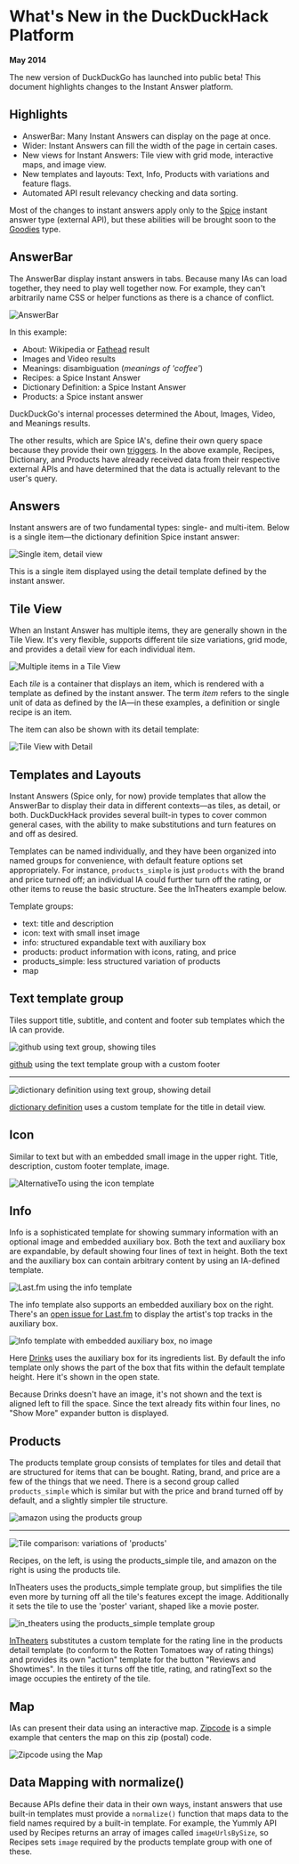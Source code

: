 # What's New in the DuckDuckHack Platform

**May 2014**

The new version of DuckDuckGo has launched into public beta! This document highlights changes to the Instant Answer platform.


## Highlights

- AnswerBar: Many Instant Answers can display on the page at once.
- Wider: Instant Answers can fill the width of the page in certain cases.
- New views for Instant Answers: Tile view with grid mode, interactive maps, and image view.
- New templates and layouts: Text, Info, Products with variations and feature flags.
- Automated API result relevancy checking and data sorting.

Most of the changes to instant answers apply only to the [Spice][Spice] instant answer type (external API), but these abilities will be brought soon to the [Goodies][Goodies] type.


## AnswerBar

The AnswerBar display instant answers in tabs. Because many IAs can load together, they need to play well together now. For example, they can't arbitrarily name CSS or helper functions as there is a chance of conflict.

![AnswerBar](https://raw.github.com/duckduckgo/duckduckgo-documentation/master/duckduckhack/assets/coffee.png)

In this example:

- About: Wikipedia or [Fathead][Fathead] result
- Images and Video results
- Meanings: disambiguation (*meanings of 'coffee'*)
- Recipes: a Spice Instant Answer
- Dictionary Definition: a Spice Instant Answer
- Products: a Spice instant answer

DuckDuckGo's internal processes determined the About, Images, Video, and Meanings results.

The other results, which are Spice IA's, define their own query space because they provide their own [triggers][triggers]. In the above example, Recipes, Dictionary, and Products have already received data from their respective external APIs and have determined that the data is actually relevant to the user's query.


## Answers

Instant answers are of two fundamental types: single- and multi-item. Below is a single item—the dictionary definition Spice instant answer:

![Single item, detail view](https://raw.github.com/duckduckgo/duckduckgo-documentation/master/duckduckhack/assets/coffee_definition.png)

This is a single item displayed using the detail template defined by the instant answer.


## Tile View

When an Instant Answer has multiple items, they are generally shown in the Tile View. It's very flexible, supports different tile size variations, grid mode, and provides a detail view for each individual item.

![Multiple items in a Tile View](https://raw.github.com/duckduckgo/duckduckgo-documentation/master/duckduckhack/assets/coffee_recipes.png)

Each *tile* is a container that displays an item, which is rendered with a template as defined by the instant answer. The term *item* refers to the single unit of data as defined by the IA—in these examples, a definition or single recipe is an item.

The item can also be shown with its detail template:

![Tile View with Detail](https://raw.github.com/duckduckgo/duckduckgo-documentation/master/duckduckhack/assets/coffee_recipes_detail.png)



## Templates and Layouts

Instant Answers (Spice only, for now) provide templates that allow the AnswerBar to display their data in different contexts—as tiles, as detail, or both. DuckDuckHack provides several built-in types to cover common general cases, with the ability to make substitutions and turn features on and off as desired.

Templates can be named individually, and they have been organized into named groups for convenience, with default feature options set appropriately. For instance, `products_simple` is just `products` with the brand and price turned off; an individual IA could further turn off the rating, or other items to reuse the basic structure. See the InTheaters example below.

Template groups:

- text: title and description
- icon: text with small inset image
- info: structured expandable text with auxiliary box
- products: product information with icons, rating, and price
- products_simple: less structured variation of products
- map
<!-- /summary -->

## Text template group

Tiles support title, subtitle, and content and footer sub templates which the IA can provide.

![github using text group, showing tiles](https://raw.github.com/duckduckgo/duckduckgo-documentation/master/duckduckhack/assets/github_duckduckgo.png)
<!-- /summary -->
[github](https://github.com/duckduckgo/zeroclickinfo-spice/tree/bttf/share/spice/github) using the text template group with a custom footer

------

![dictionary definition using text group, showing detail](https://raw.github.com/duckduckgo/duckduckgo-documentation/master/duckduckhack/assets/coffee_definition.png)

[dictionary definition](https://github.com/duckduckgo/zeroclickinfo-spice/tree/bttf/share/spice/dictionary/definition) uses a custom template for the title in detail view.

## Icon

Similar to text but with an embedded small image in the upper right. Title, description, custom footer template, image.

![AlternativeTo using the icon template](https://raw.github.com/duckduckgo/duckduckgo-documentation/master/duckduckhack/assets/icon_tile.png)


## Info

Info is a sophisticated template for showing summary information with an optional image and embedded auxiliary box. Both the text and auxiliary box are expandable, by default showing four lines of text in height. Both the text and the auxiliary box can contain arbitrary content by using an IA-defined template.

![Last.fm using the info template](https://raw.github.com/duckduckgo/duckduckgo-documentation/master/duckduckhack/assets/artist.png)
<!-- /summary -->
The info template also supports an embedded auxiliary box on the right.
There's an [open issue for Last.fm](https://github.com/duckduckgo/zeroclickinfo-spice/issues/684) to display the artist's top tracks in the auxiliary box.

![Info template with embedded auxiliary box, no image](https://raw.github.com/duckduckgo/duckduckgo-documentation/master/duckduckhack/assets/drinks-infobox.png)

Here [Drinks](https://github.com/duckduckgo/zeroclickinfo-spice/tree/bttf/share/spice/drinks) uses the auxiliary box for its ingredients list. By default the info template only shows the part of the box that fits within the default template height. Here it's shown in the open state.

Because Drinks doesn't have an image, it's not shown and the text is aligned left to fill the space. Since the text already fits within four lines, no "Show More" expander button is displayed.


## Products

The products template group consists of templates for tiles and detail that are structured for items that can be bought. Rating, brand, and price are a few of the things that we need. There is a second group called `products_simple` which is similar but with the price and brand turned off by default, and a slightly simpler tile structure.

![amazon using the products group](https://raw.github.com/duckduckgo/duckduckgo-documentation/master/duckduckhack/assets/products_detail.png)
<!-- /summary -->
------

![Tile comparison: variations of 'products'](https://raw.github.com/duckduckgo/duckduckgo-documentation/master/duckduckhack/assets/tile_comparison.png)

Recipes, on the left, is using the products_simple tile, and amazon on the right is using the products tile.

InTheaters uses the products_simple template group, but simplifies the tile even more by turning off all the tile's features except the image. Additionally it sets the tile to use the 'poster' variant, shaped like a movie poster.

![in_theaters using the products_simple template group](https://raw.github.com/duckduckgo/duckduckgo-documentation/master/duckduckhack/assets/movies.png)

[InTheaters](https://github.com/duckduckgo/zeroclickinfo-spice/tree/bttf/share/spice/in_theaters) substitutes a custom template for the rating line in the products detail template (to conform to the Rotten Tomatoes way of rating things) and provides its own "action" template for the button "Reviews and Showtimes". In the tiles it turns off the title, rating, and ratingText so the image occupies the entirety of the tile.

## Map

IAs can present their data using an interactive map. [Zipcode](https://github.com/duckduckgo/zeroclickinfo-spice/tree/bttf/share/spice/zipcode) is a simple example that centers the map on this zip (postal) code.

![Zipcode using the Map](https://raw.github.com/duckduckgo/duckduckgo-documentation/master/duckduckhack/assets/map.png)

## Data Mapping with normalize()

Because APIs define their data in their own ways, instant answers that use built-in templates must provide a `normalize()` function that maps data to the field names required by a built-in template. For example, the Yummly API used by Recipes returns an array of images called `imageUrlsBySize`, so Recipes sets `image` required by the products template group with one of these.


[Spice]: https://github.com/duckduckgo/duckduckgo-documentation/blob/master/duckduckhack/spice/spice_overview.md
[Goodies]: https://github.com/duckduckgo/duckduckgo-documentation/blob/master/duckduckhack/goodie/goodie_overview.md
[Fathead]: https://github.com/duckduckgo/duckduckgo-documentation/blob/master/duckduckhack/fathead/fathead_overview.md
[triggers]:https://github.com/duckduckgo/duckduckgo-documentation/blob/master/duckduckhack/goodie/spice_triggers.md
